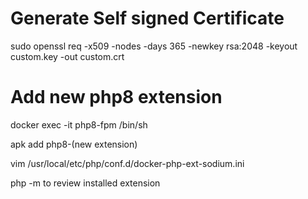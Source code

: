 # Generate Self signed Certificate

sudo openssl req -x509 -nodes -days 365 -newkey rsa:2048 -keyout custom.key -out custom.crt


# Add new php8 extension


docker exec -it php8-fpm /bin/sh

apk add php8-(new extension)

vim /usr/local/etc/php/conf.d/docker-php-ext-sodium.ini 

php -m to review installed extension

